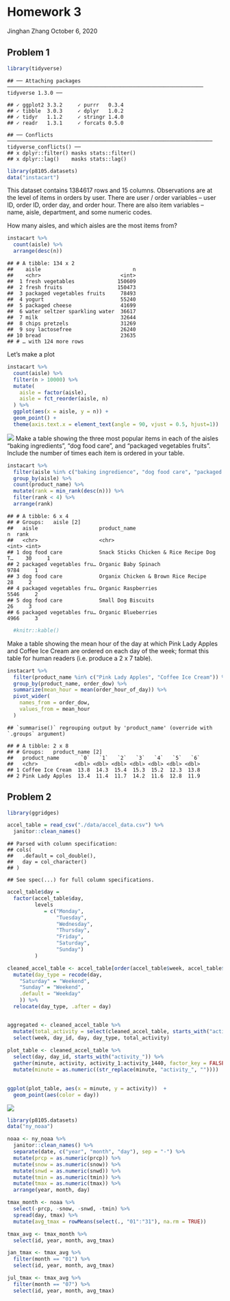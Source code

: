 Homework 3
================
Jinghan Zhang
October 6, 2020

## Problem 1

``` r
library(tidyverse)
```

    ## ── Attaching packages ──────────────────────────────────────────────────────────────── tidyverse 1.3.0 ──

    ## ✓ ggplot2 3.3.2     ✓ purrr   0.3.4
    ## ✓ tibble  3.0.3     ✓ dplyr   1.0.2
    ## ✓ tidyr   1.1.2     ✓ stringr 1.4.0
    ## ✓ readr   1.3.1     ✓ forcats 0.5.0

    ## ── Conflicts ─────────────────────────────────────────────────────────────────── tidyverse_conflicts() ──
    ## x dplyr::filter() masks stats::filter()
    ## x dplyr::lag()    masks stats::lag()

``` r
library(p8105.datasets)
data("instacart")
```

This dataset contains 1384617 rows and 15 columns. Observations are at
the level of items in orders by user. There are user / order variables –
user ID, order ID, order day, and order hour. There are also item
variables – name, aisle, department, and some numeric codes.

How many aisles, and which aisles are the most items from?

``` r
instacart %>%
  count(aisle) %>%
  arrange(desc(n))
```

    ## # A tibble: 134 x 2
    ##    aisle                              n
    ##    <chr>                          <int>
    ##  1 fresh vegetables              150609
    ##  2 fresh fruits                  150473
    ##  3 packaged vegetables fruits     78493
    ##  4 yogurt                         55240
    ##  5 packaged cheese                41699
    ##  6 water seltzer sparkling water  36617
    ##  7 milk                           32644
    ##  8 chips pretzels                 31269
    ##  9 soy lactosefree                26240
    ## 10 bread                          23635
    ## # … with 124 more rows

Let’s make a plot

``` r
instacart %>%
  count(aisle) %>%
  filter(n > 10000) %>%
  mutate(
    aisle = factor(aisle),
    aisle = fct_reorder(aisle, n)
  ) %>%
  ggplot(aes(x = aisle, y = n)) +
  geom_point() +
  theme(axis.text.x = element_text(angle = 90, vjust = 0.5, hjust=1))
```

![](p8105_hw3_jz3180_files/figure-gfm/plot%20aisles%20and%20items-1.png)<!-- -->
Make a table showing the three most popular items in each of the aisles
“baking ingredients”, “dog food care”, and “packaged vegetables
fruits”. Include the number of times each item is ordered in your
table.

``` r
instacart %>%
  filter(aisle %in% c("baking ingredience", "dog food care", "packaged vegetables fruits")) %>%
  group_by(aisle) %>%
  count(product_name) %>%
  mutate(rank = min_rank(desc(n))) %>%
  filter(rank < 4) %>%
  arrange(rank)
```

    ## # A tibble: 6 x 4
    ## # Groups:   aisle [2]
    ##   aisle                    product_name                                  n  rank
    ##   <chr>                    <chr>                                     <int> <int>
    ## 1 dog food care            Snack Sticks Chicken & Rice Recipe Dog T…    30     1
    ## 2 packaged vegetables fru… Organic Baby Spinach                       9784     1
    ## 3 dog food care            Organix Chicken & Brown Rice Recipe          28     2
    ## 4 packaged vegetables fru… Organic Raspberries                        5546     2
    ## 5 dog food care            Small Dog Biscuits                           26     3
    ## 6 packaged vegetables fru… Organic Blueberries                        4966     3

``` r
  #knitr::kable()
```

Make a table showing the mean hour of the day at which Pink Lady Apples
and Coffee Ice Cream are ordered on each day of the week; format this
table for human readers (i.e. produce a 2 x 7 table).

``` r
instacart %>%
  filter(product_name %in% c("Pink Lady Apples", "Coffee Ice Cream")) %>%
  group_by(product_name, order_dow) %>%
  summarize(mean_hour = mean(order_hour_of_day)) %>%
  pivot_wider(
    names_from = order_dow,
    values_from = mean_hour
  )
```

    ## `summarise()` regrouping output by 'product_name' (override with `.groups` argument)

    ## # A tibble: 2 x 8
    ## # Groups:   product_name [2]
    ##   product_name       `0`   `1`   `2`   `3`   `4`   `5`   `6`
    ##   <chr>            <dbl> <dbl> <dbl> <dbl> <dbl> <dbl> <dbl>
    ## 1 Coffee Ice Cream  13.8  14.3  15.4  15.3  15.2  12.3  13.8
    ## 2 Pink Lady Apples  13.4  11.4  11.7  14.2  11.6  12.8  11.9

## Problem 2

``` r
library(ggridges)

accel_table = read_csv("./data/accel_data.csv") %>%
  janitor::clean_names() 
```

    ## Parsed with column specification:
    ## cols(
    ##   .default = col_double(),
    ##   day = col_character()
    ## )

    ## See spec(...) for full column specifications.

``` r
accel_table$day = 
  factor(accel_table$day, 
         levels 
            = c("Monday",
                "Tuesday",
                "Wednesday",
                "Thursday",
                "Friday",
                "Saturday",
                "Sunday")
         )

cleaned_accel_table <- accel_table[order(accel_table$week, accel_table$day),] %>%
  mutate(day_type = recode(day,
    "Saturday" = "Weekend",
    "Sunday" = "Weekend",
    .default = "Weekday"
    )) %>%
  relocate(day_type, .after = day)


aggregated <- cleaned_accel_table %>%
  mutate(total_activity = select(cleaned_accel_table, starts_with("activity_")) %>% rowSums()) %>%
  select(week, day_id, day, day_type, total_activity)
  
plot_table <- cleaned_accel_table %>%
  select(day, day_id, starts_with("activity_")) %>%
  gather(minute, activity, activity_1:activity_1440, factor_key = FALSE) %>%
  mutate(minute = as.numeric((str_replace(minute, "activity_", ""))))
  

ggplot(plot_table, aes(x = minute, y = activity))  + 
  geom_point(aes(color = day))
```

![](p8105_hw3_jz3180_files/figure-gfm/setup%20for%20Accel%20data-1.png)<!-- -->

``` r
library(p8105.datasets)
data("ny_noaa") 

noaa <- ny_noaa %>%
  janitor::clean_names() %>%
  separate(date, c("year", "month", "day"), sep = "-") %>%
  mutate(prcp = as.numeric(prcp)) %>%
  mutate(snow = as.numeric(snow)) %>%
  mutate(snwd = as.numeric(snwd)) %>%
  mutate(tmin = as.numeric(tmin)) %>%
  mutate(tmax = as.numeric(tmax)) %>%
  arrange(year, month, day)

tmax_month <- noaa %>%
  select(-prcp, -snow, -snwd, -tmin) %>%
  spread(day, tmax) %>%
  mutate(avg_tmax = rowMeans(select(., "01":"31"), na.rm = TRUE))

tmax_avg <- tmax_month %>%
  select(id, year, month, avg_tmax)

jan_tmax <- tmax_avg %>%
  filter(month == "01") %>%
  select(id, year, month, avg_tmax)

jul_tmax <- tmax_avg %>%
  filter(month == "07") %>%
  select(id, year, month, avg_tmax)
```
